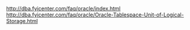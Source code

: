 http://dba.fyicenter.com/faq/oracle/index.html
http://dba.fyicenter.com/faq/oracle/Oracle-Tablespace-Unit-of-Logical-Storage.html
